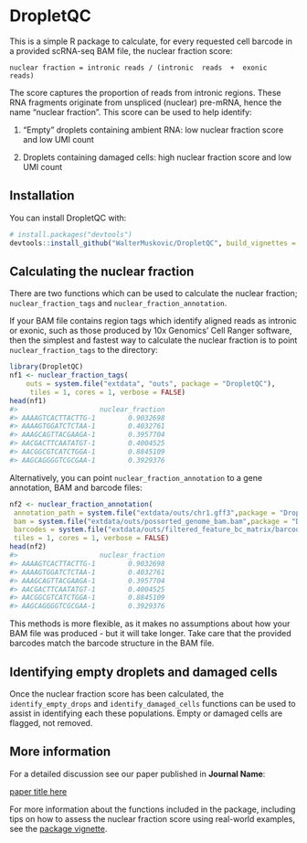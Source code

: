 
<!-- README.md is generated from README.Rmd. Please edit that file -->

# DropletQC

<!-- badges: start -->
<!-- badges: end -->

This is a simple R package to calculate, for every requested cell
barcode in a provided scRNA-seq BAM file, the nuclear fraction score:

    nuclear fraction = intronic reads / (intronic  reads  +  exonic  reads)

The score captures the proportion of reads from intronic regions. These
RNA fragments originate from unspliced (nuclear) pre-mRNA, hence the
name “nuclear fraction”. This score can be used to help identify:

1.  “Empty” droplets containing ambient RNA: low nuclear fraction score
    and low UMI count

2.  Droplets containing damaged cells: high nuclear fraction score and
    low UMI count

## Installation

You can install DropletQC with:

``` r
# install.packages("devtools")
devtools::install_github("WalterMuskovic/DropletQC", build_vignettes = TRUE)
```

## Calculating the nuclear fraction

There are two functions which can be used to calculate the nuclear
fraction; `nuclear_fraction_tags` and `nuclear_fraction_annotation`.

If your BAM file contains region tags which identify aligned reads as
intronic or exonic, such as those produced by 10x Genomics’ Cell Ranger
software, then the simplest and fastest way to calculate the nuclear
fraction is to point `nuclear_fraction_tags` to the directory:

``` r
library(DropletQC)
nf1 <- nuclear_fraction_tags(
    outs = system.file("extdata", "outs", package = "DropletQC"),
     tiles = 1, cores = 1, verbose = FALSE)
head(nf1)
#>                    nuclear_fraction
#> AAAAGTCACTTACTTG-1        0.9032698
#> AAAAGTGGATCTCTAA-1        0.4032761
#> AAAGCAGTTACGAAGA-1        0.3957704
#> AACGACTTCAATATGT-1        0.4004525
#> AACGGCGTCATCTGGA-1        0.8845109
#> AAGCAGGGGTCGCGAA-1        0.3929376
```

Alternatively, you can point `nuclear_fraction_annotation` to a gene
annotation, BAM and barcode files:

``` r
nf2 <- nuclear_fraction_annotation(
 annotation_path = system.file("extdata/outs/chr1.gff3",package = "DropletQC"),
 bam = system.file("extdata/outs/possorted_genome_bam.bam",package = "DropletQC"),
 barcodes = system.file("extdata/outs/filtered_feature_bc_matrix/barcodes.tsv.gz",package = "DropletQC"),
 tiles = 1, cores = 1, verbose = FALSE)
head(nf2)
#>                    nuclear_fraction
#> AAAAGTCACTTACTTG-1        0.9032698
#> AAAAGTGGATCTCTAA-1        0.4032761
#> AAAGCAGTTACGAAGA-1        0.3957704
#> AACGACTTCAATATGT-1        0.4004525
#> AACGGCGTCATCTGGA-1        0.8845109
#> AAGCAGGGGTCGCGAA-1        0.3929376
```

This methods is more flexible, as it makes no assumptions about how your
BAM file was produced - but it will take longer. Take care that the
provided barcodes match the barcode structure in the BAM file.

## Identifying empty droplets and damaged cells

Once the nuclear fraction score has been calculated, the
`identify_empty_drops` and `identify_damaged_cells` functions can be
used to assist in identifying each these populations. Empty or damaged
cells are flagged, not removed.

## More information

For a detailed discussion see our paper published in **Journal Name**:

[paper title here](https://www.google.com)

For more information about the functions included in the package,
including tips on how to assess the nuclear fraction score using
real-world examples, see the [package
vignette](https://waltermuskovic.github.io/DropletQC/articles/DropletQC.html).
